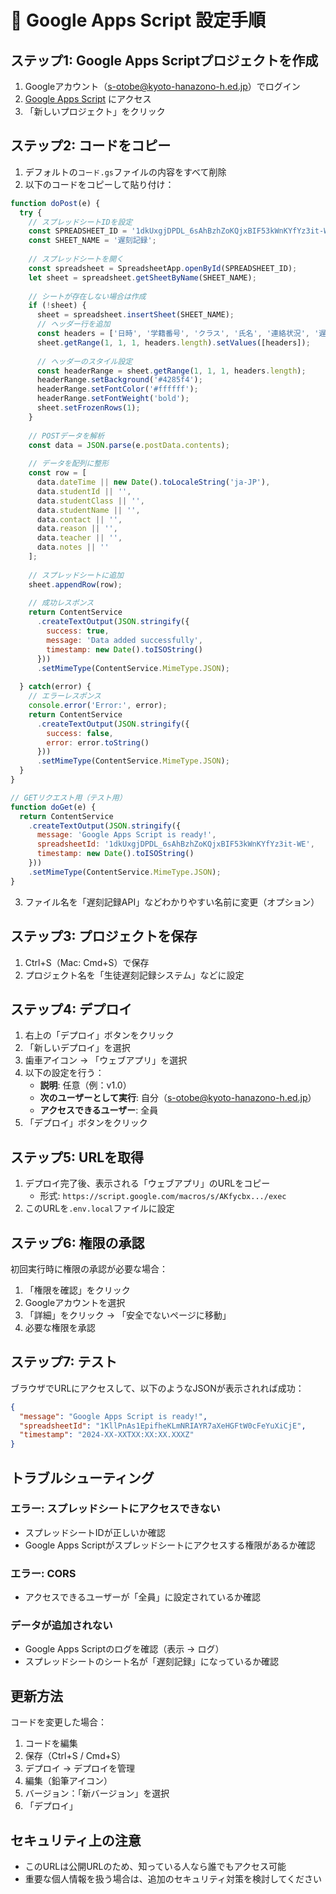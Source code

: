 # 📝 Google Apps Script 設定手順

## ステップ1: Google Apps Scriptプロジェクトを作成

1. Googleアカウント（s-otobe@kyoto-hanazono-h.ed.jp）でログイン
2. [Google Apps Script](https://script.google.com/) にアクセス
3. 「新しいプロジェクト」をクリック

## ステップ2: コードをコピー

1. デフォルトの`コード.gs`ファイルの内容をすべて削除
2. 以下のコードをコピーして貼り付け：

```javascript
function doPost(e) {
  try {
    // スプレッドシートIDを設定
    const SPREADSHEET_ID = '1dkUxgjDPDL_6sAhBzhZoKQjxBIF53kWnKYfYz3it-WE';
    const SHEET_NAME = '遅刻記録';
    
    // スプレッドシートを開く
    const spreadsheet = SpreadsheetApp.openById(SPREADSHEET_ID);
    let sheet = spreadsheet.getSheetByName(SHEET_NAME);
    
    // シートが存在しない場合は作成
    if (!sheet) {
      sheet = spreadsheet.insertSheet(SHEET_NAME);
      // ヘッダー行を追加
      const headers = ['日時', '学籍番号', 'クラス', '氏名', '連絡状況', '遅刻理由', '担当教員', '備考'];
      sheet.getRange(1, 1, 1, headers.length).setValues([headers]);
      
      // ヘッダーのスタイル設定
      const headerRange = sheet.getRange(1, 1, 1, headers.length);
      headerRange.setBackground('#4285f4');
      headerRange.setFontColor('#ffffff');
      headerRange.setFontWeight('bold');
      sheet.setFrozenRows(1);
    }
    
    // POSTデータを解析
    const data = JSON.parse(e.postData.contents);
    
    // データを配列に整形
    const row = [
      data.dateTime || new Date().toLocaleString('ja-JP'),
      data.studentId || '',
      data.studentClass || '',
      data.studentName || '',
      data.contact || '',
      data.reason || '',
      data.teacher || '',
      data.notes || ''
    ];
    
    // スプレッドシートに追加
    sheet.appendRow(row);
    
    // 成功レスポンス
    return ContentService
      .createTextOutput(JSON.stringify({
        success: true,
        message: 'Data added successfully',
        timestamp: new Date().toISOString()
      }))
      .setMimeType(ContentService.MimeType.JSON);
      
  } catch(error) {
    // エラーレスポンス
    console.error('Error:', error);
    return ContentService
      .createTextOutput(JSON.stringify({
        success: false,
        error: error.toString()
      }))
      .setMimeType(ContentService.MimeType.JSON);
  }
}

// GETリクエスト用（テスト用）
function doGet(e) {
  return ContentService
    .createTextOutput(JSON.stringify({
      message: 'Google Apps Script is ready!',
      spreadsheetId: '1dkUxgjDPDL_6sAhBzhZoKQjxBIF53kWnKYfYz3it-WE',
      timestamp: new Date().toISOString()
    }))
    .setMimeType(ContentService.MimeType.JSON);
}
```

3. ファイル名を「遅刻記録API」などわかりやすい名前に変更（オプション）

## ステップ3: プロジェクトを保存

1. Ctrl+S（Mac: Cmd+S）で保存
2. プロジェクト名を「生徒遅刻記録システム」などに設定

## ステップ4: デプロイ

1. 右上の「デプロイ」ボタンをクリック
2. 「新しいデプロイ」を選択
3. 歯車アイコン → 「ウェブアプリ」を選択
4. 以下の設定を行う：
   - **説明**: 任意（例：v1.0）
   - **次のユーザーとして実行**: 自分（s-otobe@kyoto-hanazono-h.ed.jp）
   - **アクセスできるユーザー**: 全員
5. 「デプロイ」ボタンをクリック

## ステップ5: URLを取得

1. デプロイ完了後、表示される「ウェブアプリ」のURLをコピー
   - 形式: `https://script.google.com/macros/s/AKfycbx.../exec`
2. このURLを`.env.local`ファイルに設定

## ステップ6: 権限の承認

初回実行時に権限の承認が必要な場合：

1. 「権限を確認」をクリック
2. Googleアカウントを選択
3. 「詳細」をクリック → 「安全でないページに移動」
4. 必要な権限を承認

## ステップ7: テスト

ブラウザでURLにアクセスして、以下のようなJSONが表示されれば成功：

```json
{
  "message": "Google Apps Script is ready!",
  "spreadsheetId": "1KllPnAs1EpifheKLmNRIAYR7aXeHGFtW0cFeYuXiCjE",
  "timestamp": "2024-XX-XXTXX:XX:XX.XXXZ"
}
```

## トラブルシューティング

### エラー: スプレッドシートにアクセスできない
- スプレッドシートIDが正しいか確認
- Google Apps Scriptがスプレッドシートにアクセスする権限があるか確認

### エラー: CORS
- アクセスできるユーザーが「全員」に設定されているか確認

### データが追加されない
- Google Apps Scriptのログを確認（表示 → ログ）
- スプレッドシートのシート名が「遅刻記録」になっているか確認

## 更新方法

コードを変更した場合：
1. コードを編集
2. 保存（Ctrl+S / Cmd+S）
3. デプロイ → デプロイを管理
4. 編集（鉛筆アイコン）
5. バージョン：「新バージョン」を選択
6. 「デプロイ」

## セキュリティ上の注意

- このURLは公開URLのため、知っている人なら誰でもアクセス可能
- 重要な個人情報を扱う場合は、追加のセキュリティ対策を検討してください